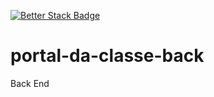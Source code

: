 [![Better Stack Badge](https://uptime.betterstack.com/status-badges/v1/monitor/1u5ga.svg)](https://uptime.betterstack.com/?utm_source=status_badge)

# portal-da-classe-back
Back End
